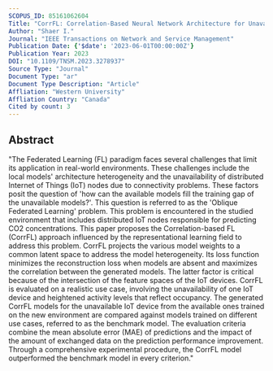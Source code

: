 ```yaml
---
SCOPUS_ID: 85161062604
Title: "CorrFL: Correlation-Based Neural Network Architecture for Unavailability Concerns in a Heterogeneous IoT Environment"
Author: "Shaer I."
Journal: "IEEE Transactions on Network and Service Management"
Publication Date: {'$date': '2023-06-01T00:00:00Z'}
Publication Year: 2023
DOI: "10.1109/TNSM.2023.3278937"
Source Type: "Journal"
Document Type: "ar"
Document Type Description: "Article"
Affliation: "Western University"
Affliation Country: "Canada"
Cited by count: 3
---
```


## Abstract
"The Federated Learning (FL) paradigm faces several challenges that limit its application in real-world environments. These challenges include the local models' architecture heterogeneity and the unavailability of distributed Internet of Things (IoT) nodes due to connectivity problems. These factors posit the question of 'how can the available models fill the training gap of the unavailable models?'. This question is referred to as the 'Oblique Federated Learning' problem. This problem is encountered in the studied environment that includes distributed IoT nodes responsible for predicting CO2 concentrations. This paper proposes the Correlation-based FL (CorrFL) approach influenced by the representational learning field to address this problem. CorrFL projects the various model weights to a common latent space to address the model heterogeneity. Its loss function minimizes the reconstruction loss when models are absent and maximizes the correlation between the generated models. The latter factor is critical because of the intersection of the feature spaces of the IoT devices. CorrFL is evaluated on a realistic use case, involving the unavailability of one IoT device and heightened activity levels that reflect occupancy. The generated CorrFL models for the unavailable IoT device from the available ones trained on the new environment are compared against models trained on different use cases, referred to as the benchmark model. The evaluation criteria combine the mean absolute error (MAE) of predictions and the impact of the amount of exchanged data on the prediction performance improvement. Through a comprehensive experimental procedure, the CorrFL model outperformed the benchmark model in every criterion."
